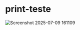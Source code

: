 # print-teste

![Screenshot 2025-07-09 161109](https://github.com/user-attachments/assets/84b211ce-eee8-464d-b94b-01a632ea6a4b)
